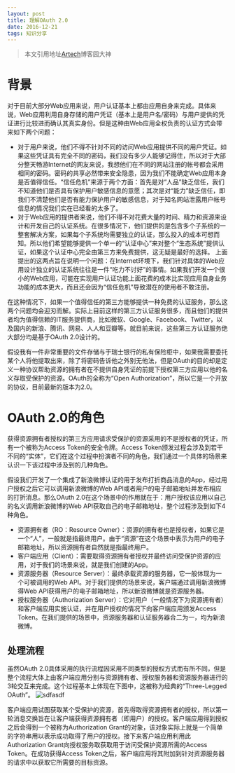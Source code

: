 ```yaml
---
layout: post
title: 理解OAuth 2.0
date: 2016-12-21 
tags: 知识分享
---
```

> 本文引用地址[Artech](http://www.cnblogs.com/artech/p/oauth-01.html)博客园大神
# 背景 #

对于目前大部分Web应用来说，用户认证基本上都由应用自身来完成。具体来说，Web应用利用自身存储的用户凭证（基本上是用户名/密码）与用户提供的凭证进行比较进而确认其真实身份。但是这种由Web应用全权负责的认证方式会带来如下两个问题：

* 对于用户来说，他们不得不针对不同的访问Web应用提供不同的用户凭证。如果这些凭证具有完全不同的密码，我们没有多少人能够记得住，所以对于大部分整天畅游Internet的网友来说，我想他们在不同的网站注册的帐号都会采用相同的密码。密码的共享必然带来安全隐患，因为我们不能确定Web应用本身是否值得信任。“信任危机”来源于两个方面：首先是对“人品”缺乏信任，我们不知道他们是否具有保护用户敏感信息的意愿；其次是对“能力”缺乏信任，即我们不清楚他们是否有能力保护用户的敏感信息，对于知名网站泄露用户帐号信息的情况我们实在已经看的太多了。
*  对于Web应用的提供者来说，他们不得不对花费大量的时间、精力和资源来设计和开发自己的认证系统。在很多情况下，他们提供的是包含多个子系统的一整套解决方案，如果每个子系统均需要独立的认证，那么投入的成本可想而知。所以他们希望能够提供一个单一的“认证中心”来对整个“生态系统”提供认证，如果这个认证中心完全由第三方来免费提供，这无疑是最好的选择。
上面提出的这两点旨在说明一个问题：在Internet环境下，我们针对具体的Web应用设计独立的认证系统往往是一件“吃力不讨好”的事情。如果我们开发一个很小的Web应用，可能在实现用户认证功能上面花费的成本比实现应用自身业务功能的成本更大，而且还会因为“信任危机”导致潜在的使用者不敢注册。

在这种情况下，如果一个值得信任的第三方能够提供一种免费的认证服务，那么这两个问题均会迎刃而解。实际上目前这样的第三方认证服务很多，而且他们的提供者均为值得信赖的IT服务提供商，比如微软、Google、Facebook、Twitter，以及国内的新浪、腾讯、网易、人人和豆瓣等。就目前来说，这些第三方认证服务绝大部分均是基于OAuth 2.0设计的。

假设我有一件非常重要的文件存储与于瑞士银行的私有保险柜中，如果我需要委托某个人将他提取出来，除了将密码告诉他之外别无他法，但是OAuth的目的却是定义一种协议帮助资源的拥有者在不提供自身凭证的前提下授权第三方应用以他的名义存取受保护的资源。OAuth的全称为“Open Authorization”，所以它是一个开放的协议，目前最新的版本为2.0。

# OAuth 2.0的角色 #

获得资源拥有者授权的第三方应用请求受保护的资源采用的不是授权者的凭证，所有一个被称为Access Token的安全令牌。Access Token颁发过程会涉及到若干不同的“实体”，它们在这个过程中扮演者不同的角色，我们通过一个具体的场景来认识一下该过程中涉及到的几种角色。

假设我们开发了一个集成了新浪微博认证的用于发布打折商品消息的App，经过用户授权之后它可以调用新浪微博的Web API或者用户的电子邮箱地址并发布相应的打折消息。那么OAuth 2.0在这个场景中的作用就在于：用户授权该应用以自己的名义调用新浪微博的Web API获取自己的电子邮箱地址，整个过程涉及到如下4种角色。

* 资源拥有者（RO：Resource Owner）：资源的拥有者也是授权者，如果它是一个“人”，一般就是指最终用户。由于“资源”在这个场景中表示为用户的电子邮箱地址，所以资源拥有者自然就是指最终用户。
* 客户端应用（Client）：需要取得资源拥有者授权并最终访问受保护资源的应用，对于我们的场景来说，就是我们创建的App。
* 资源服务器（Resource Server）：最终承载资源的服务器，它一般体现为一个可被调用的Web API。对于我们提供的场景来说，客户端通过调用新浪微博得Web API获得用户的电子邮箱地址，所以新浪微博就是资源服务器。
* 授权服务器（Authorization Server）：它对用户（一般情况下为资源拥有者）和客户端应用实施认证，并在用户授权的情况下向客户端应用颁发Access Token。在我们提供的场景中，资源服务器和认证服务器合二为一，均为新浪微博。

## 处理流程 ##

虽然OAuth 2.0具体采用的执行流程因采用不同类型的授权方式而有所不同，但是整个流程大体上由客户端应用分别与资源拥有者、授权服务器和资源服务器进行的3轮交互来完成。这个过程基本上体现在下图中，这被称为经典的“Three-Legged OAuth”。
![sdfasdf]("http://images.cnitblog.com/blog/19327/201312/19090015-2751a5e0fb4e4fa98287188881de2bcb.png")

客户端应用试图获取某个受保护的资源，首先得取得资源拥有者的授权，所以第一轮消息交换旨在让客户端获得资源拥有者（即用户）的授权。客户端应用得到授权之后会得到一个被称为Authorization Grant的对象，该对象实际上就是一个简单的字符串用以表示成功取得了用户的授权。接下来客户端应用利用此Authorization Grant向授权服务取获取用于访问受保护资源所需的Access Token。在成功获得Access Token之后，客户端应用将其附加到针对资源服务器的请求中以获取它所需要的目标资源。



